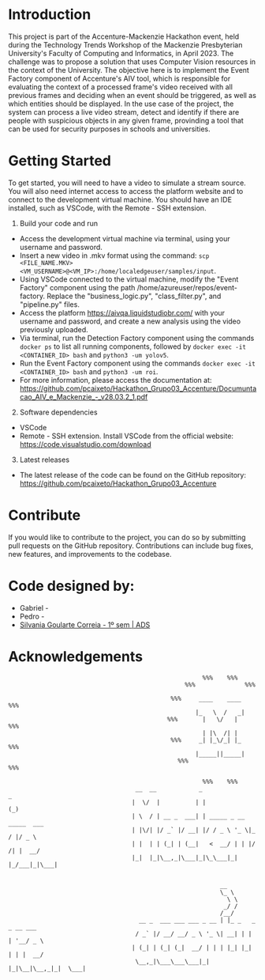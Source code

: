 # Introduction
This project is part of the Accenture-Mackenzie Hackathon event, held during the Technology Trends Workshop of the Mackenzie Presbyterian University's Faculty of Computing and Informatics, in April 2023. The challenge was to propose a solution that uses Computer Vision resources in the context of the University.
The objective here is to implement the Event Factory component of Accenture's AIV tool, which is responsible for evaluating the context of a processed frame's video received with all previous frames and deciding when an event should be triggered, as well as which entities should be displayed. In the use case of the project, the system can process a live video stream, detect and identify if there are people with suspicious objects in any given frame, provinding a tool that can be used for security purposes in schools and universities.
# Getting Started
To get started, you will need to have a video to simulate a stream source. You will also need internet access to access the platform website and to connect to the development virtual machine. You should have an IDE installed, such as VSCode, with the Remote - SSH extension.

1. Build your code and run
* Access the development virtual machine via terminal, using your username and password.
* Insert a new video in .mkv format using the command: `scp <FILE_NAME.MKV> <VM_USERNAME>@<VM_IP>:/home/localedgeuser/samples/input`.
* Using VSCode connected to the virtual machine, modify the "Event Factory" component using the path /home/azureuser/repos/event-factory. Replace the "business_logic.py", "class_filter.py", and "pipeline.py" files.
* Access the platform <https://aivqa.liquidstudiobr.com/> with your username and password, and create a new analysis using the video previously uploaded.
* Via terminal, run the Detection Factory component using the commands `docker ps` to list all running components, followed by `docker exec -it <CONTAINER_ID> bash` and `python3 -um yolov5`.
* Run the Event Factory component using the commands `docker exec -it <CONTAINER_ID> bash` and `python3 -um roi`.
* For more information, please access the documentation at: <https://github.com/pcaixeto/Hackathon_Grupo03_Accenture/Documuntacao_AIV_e_Mackenzie_-_v28.03.2_1.pdf>

2.	Software dependencies
* VSCode
* Remote - SSH extension.
Install VSCode from the official website: <https://code.visualstudio.com/download>

3.	Latest releases
* The latest release of the code can be found on the GitHub repository: <https://github.com/pcaixeto/Hackathon_Grupo03_Accenture>

# Contribute
If you would like to contribute to the project, you can do so by submitting pull requests on the GitHub repository. Contributions can include bug fixes, new features, and improvements to the codebase.

# Code designed by:
- Gabriel - 
- Pedro - 
- [Silvania Goularte Correia - 1º sem | ADS](https://github.com/silvaniacorreia)

# Acknowledgements

                                                           %%%    %%%
                                                      %%%              %%%

                                                  %%%     ____    ____     %%%
                                                         |_   \  /   _|
                                                 %%%       |   \/   |       %%%
                                                           | |\  /| |
                                                  %%%     _| |_\/_| |_     %%%
                                                         |_____||_____|
                                                    %%%                  %%%

                                                           %%%    %%%
                                        __  __            _                  _
                                       |  \/  |          | |                (_)
                                       | \  / | __ _  ___| | _____ _ __  _____  ___
                                       | |\/| |/ _` |/ __| |/ / _ \ '_ \|_  / |/ _ \
                                       | |  | | (_| | (__|   <  __/ | | |/ /| |  __/
                                       |_|  |_|\__,_|\___|_|\_\___|_| |_/___|_|\___|


                                                                __
                                                                \_ \
                                                                  \ \
                                                                 _/ /
                                                                /__/
                                         __ _  ___ ___ ___ _ __ | |_ _   _ _ __ ___
                                        / _` |/ __/ __/ _ \ '_ \| __| | | | '__/ _ \
                                       | (_| | (_| (_|  __/ | | | |_| |_| | | |  __/
                                        \__,_|\___\___\___|_| |_|\__|\__,_|_|  \___|
